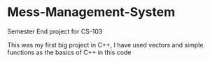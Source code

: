 # Mess-Management-System
Semester End project for CS-103

This was my first big project in C++, I have used vectors and simple functions as the basics of C++ in this code
